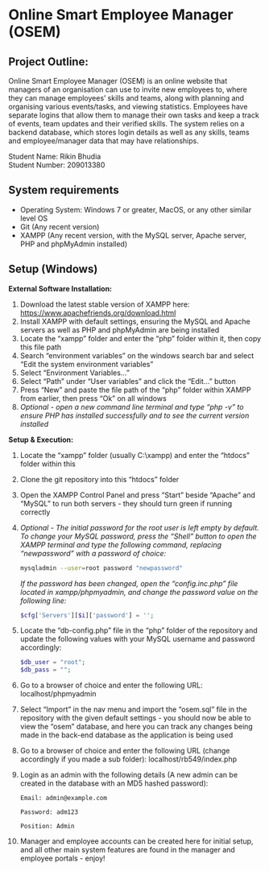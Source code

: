 # Online Smart Employee Manager (OSEM)

## Project Outline:

Online Smart Employee Manager (OSEM) is an online website that managers of an organisation can use to invite new employees to, where they can manage employees’ skills and teams, along with planning and organising various events/tasks, and viewing statistics. Employees have separate logins that allow them to manage their own tasks and keep a track of events, team updates and their verified skills. The system relies on a backend database, which stores login details as well as any skills, teams and employee/manager data that may have relationships.

Student Name: Rikin Bhudia\
Student Number: 209013380

## System requirements

- Operating System: Windows 7 or greater, MacOS, or any other similar level OS
- Git (Any recent version)
- XAMPP (Any recent version, with the MySQL server, Apache server, PHP and phpMyAdmin installed)

## Setup (Windows)

**External Software Installation:**

1. Download the latest stable version of XAMPP here: https://www.apachefriends.org/download.html 
2. Install XAMPP with default settings, ensuring the MySQL and Apache servers as well as PHP and phpMyAdmin are being installed
3. Locate the “xampp” folder and enter the “php” folder within it, then copy this file path
4. Search “environment variables” on the windows search bar and select “Edit the system environment variables”
5. Select “Environment Variables…”
6. Select “Path” under “User variables” and click the “Edit…” button
7. Press “New” and paste the file path of the “php” folder within XAMPP from earlier, then press “Ok” on all windows
8. *Optional - open a new command line terminal and type “php -v” to ensure PHP has installed successfully and to see the current version installed*

**Setup & Execution:**
1. Locate the “xampp” folder (usually C:\xampp) and enter the “htdocs” folder within this
2. Clone the git repository into this “htdocs” folder
3. Open the XAMPP Control Panel and press “Start” beside “Apache” and “MySQL” to run both servers - they should turn green if running correctly

4. *Optional - The initial password for the root user is left empty by default. To change your MySQL password, press the “Shell” button to open the XAMPP terminal and type the following command, replacing “newpassword” with a password of choice:*
    
    ```bash
    mysqladmin --user=root password "newpassword"
    ```
    
    *If the password has been changed, open the “config.inc.php” file located in xampp/phpmyadmin, and change the password value on the following line:*
    
    ```php
    $cfg['Servers'][$i]['password'] = '';
    ```
    
5. Locate the “db-config.php” file in the “php” folder of the repository and update the following values with your MySQL username and password accordingly:
    
    ```php
    $db_user = "root";
    $db_pass = "";
    ```
    
6. Go to a browser of choice and enter the following URL: localhost/phpmyadmin 
7. Select “Import” in the nav menu and import the “osem.sql” file in the repository with the given default settings - you should now be able to view the “osem” database, and here you can track any changes being made in the back-end database as the application is being used
8. Go to a browser of choice and enter the following URL (change accordingly if you made a sub folder): localhost/rb549/index.php 
9. Login as an admin with the following details (A new admin can be created in the database with an MD5 hashed password):

    ```
    Email: admin@example.com
    
    Password: adm123
    
    Position: Admin
    ```
    
9. Manager and employee accounts can be created here for initial setup, and all other main system features are found in the manager and employee portals - enjoy!
